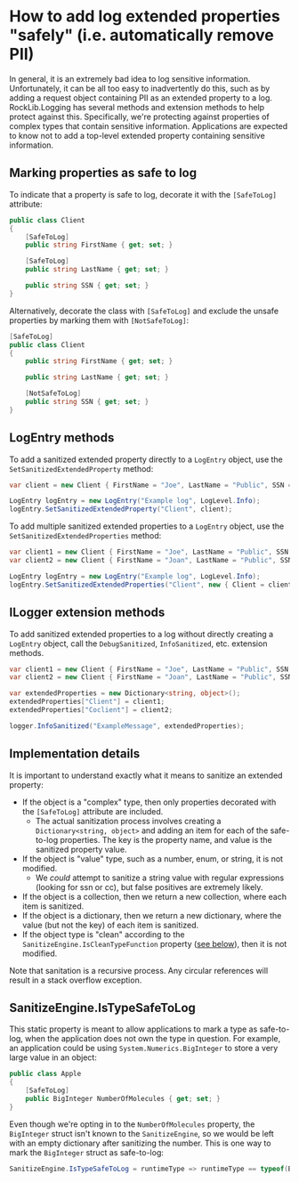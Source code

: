# How to add log extended properties "safely" (i.e. automatically remove PII)

In general, it is an extremely bad idea to log sensitive information. Unfortunately, it can be all too easy to inadvertently do this, such as by adding a request object containing PII as an extended property to a log. RockLib.Logging has several methods and extension methods to help protect against this. Specifically, we're protecting against properties of complex types that contain sensitive information. Applications are expected to know not to add a top-level extended property containing sensitive information.

## Marking properties as safe to log

To indicate that a property is safe to log, decorate it with the `[SafeToLog]` attribute:

```c#
public class Client
{
    [SafeToLog]
    public string FirstName { get; set; }

    [SafeToLog]
    public string LastName { get; set; }

    public string SSN { get; set; }
}
```

Alternatively, decorate the class with `[SafeToLog]` and exclude the unsafe properties by marking them with `[NotSafeToLog]`:

```c#
[SafeToLog]
public class Client
{
    public string FirstName { get; set; }

    public string LastName { get; set; }

    [NotSafeToLog]
    public string SSN { get; set; }
}
```

## LogEntry methods

To add a sanitized extended property directly to a `LogEntry` object, use the `SetSanitizedExtendedProperty` method:

```c#
var client = new Client { FirstName = "Joe", LastName = "Public", SSN = "123-45-6789" };

LogEntry logEntry = new LogEntry("Example log", LogLevel.Info);
logEntry.SetSanitizedExtendedProperty("Client", client);
```

To add multiple sanitized extended properties to a `LogEntry` object, use the `SetSanitizedExtendedProperties` method:

```c#
var client1 = new Client { FirstName = "Joe", LastName = "Public", SSN = "123-45-6789" };
var client2 = new Client { FirstName = "Joan", LastName = "Public", SSN = "987-65-4321" };

LogEntry logEntry = new LogEntry("Example log", LogLevel.Info);
logEntry.SetSanitizedExtendedProperties("Client", new { Client = client1, Coclient = client2 });
```

## ILogger extension methods

To add sanitized extended properties to a log without directly creating a `LogEntry` object, call the `DebugSanitized`, `InfoSanitized`, etc. extension methods.

```c#
var client1 = new Client { FirstName = "Joe", LastName = "Public", SSN = "123-45-6789" };
var client2 = new Client { FirstName = "Joan", LastName = "Public", SSN = "987-65-4321" };

var extendedProperties = new Dictionary<string, object>();
extendedProperties["Client"] = client1;
extendedProperties["Coclient"] = client2;

logger.InfoSanitized("ExampleMessage", extendedProperties);
```

## Implementation details

It is important to understand exactly what it means to sanitize an extended property:

- If the object is a "complex" type, then only properties decorated with the `[SafeToLog]` attribute are included.
  - The actual sanitization process involves creating a `Dictionary<string, object>` and adding an item for each of the safe-to-log properties. The key is the property name, and value is the sanitized property value.
- If the object is "value" type, such as a number, enum, or string, it is not modified.
  - We *could* attempt to sanitize a string value with regular expressions (looking for ssn or cc), but false positives are extremely likely.
- If the object is a collection, then we return a new collection, where each item is sanitized.
- If the object is a dictionary, then we return a new dictionary, where the value (but not the key) of each item is sanitized.
- If the object type is "clean" according to the `SanitizeEngine.IsCleanTypeFunction` property ([see below](#sanitizeengine-istypesafetolog)), then it is not modified.

Note that sanitation is a recursive process. Any circular references will result in a stack overflow exception.

## SanitizeEngine.IsTypeSafeToLog

This static property is meant to allow applications to mark a type as safe-to-log, when the application does not own the type in question. For example, an application could be using `System.Numerics.BigInteger` to store a very large value in an object:

```c#
public class Apple
{
    [SafeToLog]
    public BigInteger NumberOfMolecules { get; set; }
}
```

Even though we're opting in to the `NumberOfMolecules` property, the `BigInteger` struct isn't known to the `SanitizeEngine`, so we would be left with an empty dictionary after sanitizing the number. This is one way to mark the `BigInteger` struct as safe-to-log:

```c#
SanitizeEngine.IsTypeSafeToLog = runtimeType => runtimeType == typeof(BigInteger);
```
